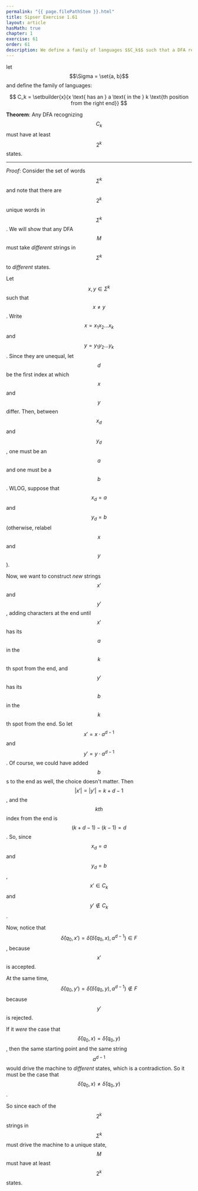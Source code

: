 ```yaml
---
permalink: "{{ page.filePathStem }}.html"
title: Sipser Exercise 1.61
layout: article
hasMath: true
chapter: 1
exercise: 61
order: 61
description: We define a family of languages $$C_k$$ such that a DFA recognizing $$C_k$$ must have at least $$2^k$$ states
---
```



let $$\Sigma = \set{a, b}$$ and define the family of languages:

$$
C_k = \setbuilder{x}{x \text{ has an } a \text{ in the } k \text{th position from the right end}}
$$


**Theorem**: Any DFA recognizing $$C_k$$ must have at least $$2^k$$ states.

----

*Proof*:
Consider the set of words $$\Sigma^k$$ and note that there are $$2^k$$ unique words in $$\Sigma^k$$.
We will show that any DFA $$M$$ must take *different* strings in $$\Sigma^k$$ to *different* states.



Let $$x, y \in \Sigma^k$$ such that $$x \neq y$$.
Write $$x = x_1 x_2 \dots x_k$$ and $$y = y_1 y_2 \dots y_k$$.
Since they are unequal, let $$d$$ be the first index at which $$x$$ and $$y$$ differ.
Then, between $$x_d$$ and $$y_d$$, one must be an $$a$$ and one must be a $$b$$.
WLOG, suppose that $$x_d = a$$ and $$y_d = b$$ (otherwise, relabel $$x$$ and $$y$$).



Now, we want to construct *new* strings $$x'$$ and $$y'$$, adding characters at the end until $$x'$$ has its $$a$$ in the $$k$$th spot from the end, and $$y'$$ has its $$b$$ in the $$k$$th spot from the end.
So let $$x' = x \cdot a^{d-1}$$ and $$y' = y \cdot a^{d-1}$$.
Of course, we could have added $$b$$s to the end as well, the choice doesn't matter.
Then $$|x'| = |y'| = k + d - 1$$, and the $$kth$$ index from the end is $$(k + d - 1) - (k - 1) = d$$.
So, since $$x_d = a$$ and $$y_d = b$$, $$x' \in C_k$$ and $$y' \not\in C_k$$.



Now, notice that $$\hat{\delta}(q_0, x') = \hat{\delta}(\hat{\delta}(q_0, x), a^{d-1}) \in F$$, because $$x'$$ is accepted.



At the same time, $$\hat{\delta}(q_0, y') = \hat{\delta}(\hat{\delta}(q_0, y), a^{d-1}) \not\in F$$ because $$y'$$ is rejected.



If it *were* the case that $$\hat{\delta}(q_0, x) = \hat{\delta}(q_0, y)$$, then the same starting point and the same string $$a^{d-1}$$ would drive the machine to *different* states, which is a contradiction.
So it must be the case that $$\hat{\delta}(q_0, x) \neq \hat{\delta}(q_0, y)$$.



So since each of the $$2^k$$ strings in $$\Sigma^k$$ must drive the machine to a unique state, $$M$$ must have at least $$2^k$$ states.
